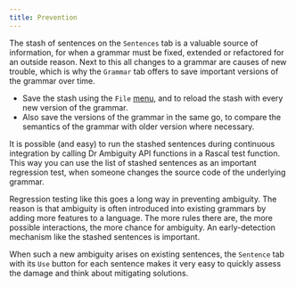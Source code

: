 ```yaml
---
title: Prevention
---
```


The stash of sentences on the `Sentences` tab is a valuable source of information, for when a grammar
must be fixed, extended or refactored for an outside reason. Next to this all changes to a  grammar
are causes of new trouble, which is why the `Grammar` tab offers to save important versions of the grammar 
over time.

* Save the stash using the `File` [menu]((Usage)), and to reload the stash with every new version of the grammar.
* Also save the versions of the grammar in the same go, to compare the semantics of the grammar with older version where necessary.

It is possible (and easy) to run the stashed sentences during continuous integration by calling Dr Ambiguity API functions
in a Rascal test function. This way you can use the list of stashed sentences as an important regression test,
when someone changes the source code of the underlying grammar.

Regression testing like this goes a long way in preventing ambiguity. The reason is that ambiguity
is often introduced into existing grammars by adding more features to a language. The more rules there are,
the more possible interactions, the more chance for ambiguity. An early-detection mechanism like the stashed
sentences is important.

When such a new ambiguity arises on existing sentences, the `Sentence` tab with its `Use` button for each
sentence makes it very easy to quickly assess the damage and think about mitigating solutions.